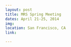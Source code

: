 ```yaml
---
layout: post
title: MRS Spring Meeting
dates: April 21-25, 2014
img: 
location: San Francisco, CA
link: 

---
```

